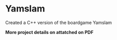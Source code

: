 # Yamslam
 Created a C++ version of the boardgame Yamslam

**More project details on attatched on PDF**
